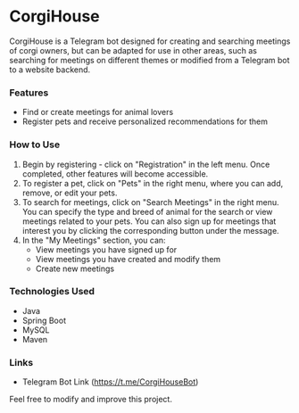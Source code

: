 # CorgiHouse

CorgiHouse is a Telegram bot designed for creating and searching meetings of corgi owners, but can be adapted for use in other areas, such as searching for meetings on different themes or modified from a Telegram bot to a website backend.

### Features
- Find or create meetings for animal lovers
- Register pets and receive personalized recommendations for them

### How to Use
1. Begin by registering - click on "Registration" in the left menu. Once completed, other features will become accessible.
2. To register a pet, click on "Pets" in the right menu, where you can add, remove, or edit your pets.
3. To search for meetings, click on "Search Meetings" in the right menu. You can specify the type and breed of animal for the search or view meetings related to your pets. You can also sign up for meetings that interest you by clicking the corresponding button under the message.
4. In the "My Meetings" section, you can:
   - View meetings you have signed up for
   - View meetings you have created and modify them
   - Create new meetings

### Technologies Used
- Java
- Spring Boot
- MySQL
- Maven

### Links
- Telegram Bot Link (https://t.me/CorgiHouseBot)

Feel free to modify and improve this project.

